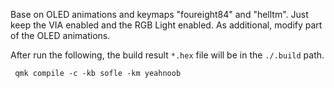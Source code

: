 Base on OLED animations and keymaps "foureight84" and "helltm". Just keep the VIA enabled and the RGB Light enabled. As additional, modify part of the OLED animations.

After run the following, the build result `*.hex` file will be in the `./.build` path.

```
 qmk compile -c -kb sofle -km yeahnoob
```

